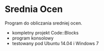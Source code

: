 Srednia Ocen
============

Program do obliczania sredniej ocen.

- kompletny projekt Code::Blocks
- program konsolowy
- testowany pod Ubuntu 14.04 i Windows 7

